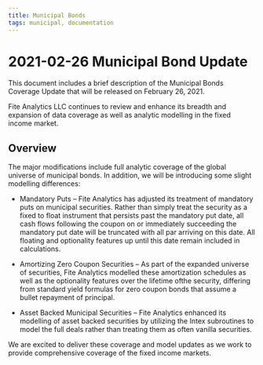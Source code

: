 ```yaml
---
title: Municipal Bonds
tags: municipal, documentation
---
```


# 2021-02-26 Municipal Bond Update

This document includes a brief description of the Municipal Bonds Coverage Update that will be released on February 26, 2021.  

Fite Analytics LLC continues to review and enhance its breadth and expansion of data coverage as well as analytic modelling 
in the fixed income market.

## Overview 

The major modifications include full analytic coverage of the global universe of municipal bonds.  In addition, we will 
be introducing some slight modelling differences:

- Mandatory Puts – Fite Analytics has adjusted its treatment of mandatory puts on municipal securities.  Rather than 
  simply treat the security as a fixed to float instrument that persists past the mandatory put date, all cash flows 
  following the coupon on or immediately succeeding the mandatory put date will be truncated with all par arriving 
  on this date.  All floating and optionality features up until this date remain included in calculations.
  
- Amortizing Zero Coupon Securities – As part of the expanded universe of securities, Fite Analytics modelled these 
  amortization schedules as well as the optionality features over the lifetime ofthe security, differing from standard 
  yield formulas for zero coupon bonds that assume a bullet repayment of principal.
  
- Asset Backed Municipal Securities – Fite Analytics enhanced its modelling of asset backed securities by 
  utilizing the Intex subroutines to model the full deals rather than treating them as often vanilla securities. 
  
We are excited to deliver these coverage and model updates as we work to provide comprehensive coverage of the fixed 
income markets.

